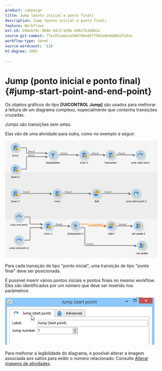 ```yaml
---
product: campaign
title: Jump (ponto inicial e ponto final)
description: Jump (ponto inicial e ponto final)
feature: Workflows
exl-id: b96ebf8c-9846-44c3-bd9b-9d617e389b1c
source-git-commit: 77ec01aaba1e50676bed57f503a9e4e8bb1fe54c
workflow-type: tm+mt
source-wordcount: '116'
ht-degree: 100%

---
```


# Jump (ponto inicial e ponto final){#jump-start-point-and-end-point}



Os objetos gráficos do tipo **[!UICONTROL Jump]** são usados para melhorar a leitura de um diagrama complexo, especialmente que contenha transições cruzadas.

Jumps são transições sem setas.

Elas vão de uma atividade para outra, como no exemplo a seguir:

![](assets/s_user_segmentation_jump_sample.png)

Para cada transição de tipo &quot;ponto inicial&quot;, uma transição de tipo &quot;ponto final&quot; deve ser posicionada.

É possível inserir vários pontos iniciais e pontos finais no mesmo workflow. Eles são identificados por um número que deve ser inserido nos parâmetros:

![](assets/s_user_segmentation_jump_in.png)

Para melhorar a legibilidade do diagrama, é possível alterar a imagem associada aos saltos para exibir o número relacionado. Consulte [Alterar imagens de atividades](change-activity-images.md).
